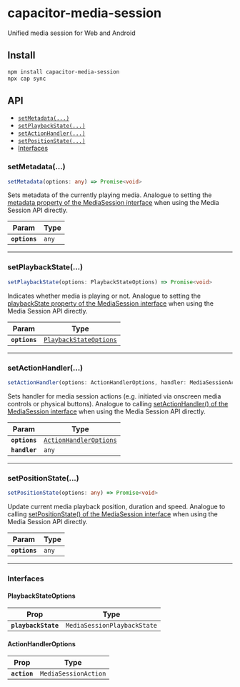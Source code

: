 # capacitor-media-session

Unified media session for Web and Android

## Install

```bash
npm install capacitor-media-session
npx cap sync
```

## API

<docgen-index>

* [`setMetadata(...)`](#setmetadata)
* [`setPlaybackState(...)`](#setplaybackstate)
* [`setActionHandler(...)`](#setactionhandler)
* [`setPositionState(...)`](#setpositionstate)
* [Interfaces](#interfaces)

</docgen-index>

<docgen-api>
<!--Update the source file JSDoc comments and rerun docgen to update the docs below-->

### setMetadata(...)

```typescript
setMetadata(options: any) => Promise<void>
```

Sets metadata of the currently playing media. Analogue to setting the [metadata property of the MediaSession interface](https://developer.mozilla.org/en-US/docs/Web/API/MediaSession/metadata) when using the Media Session API directly.

| Param         | Type             |
| ------------- | ---------------- |
| **`options`** | <code>any</code> |

--------------------


### setPlaybackState(...)

```typescript
setPlaybackState(options: PlaybackStateOptions) => Promise<void>
```

Indicates whether media is playing or not. Analogue to setting the [playbackState property of the MediaSession interface](https://developer.mozilla.org/en-US/docs/Web/API/MediaSession/playbackState) when using the Media Session API directly.

| Param         | Type                                                                  |
| ------------- | --------------------------------------------------------------------- |
| **`options`** | <code><a href="#playbackstateoptions">PlaybackStateOptions</a></code> |

--------------------


### setActionHandler(...)

```typescript
setActionHandler(options: ActionHandlerOptions, handler: MediaSessionActionHandler | null) => Promise<void>
```

Sets handler for media session actions (e.g. initiated via onscreen media controls or physical buttons). Analogue to calling [setActionHandler() of the MediaSession interface](https://developer.mozilla.org/en-US/docs/Web/API/MediaSession/setActionHandler) when using the Media Session API directly.

| Param         | Type                                                                  |
| ------------- | --------------------------------------------------------------------- |
| **`options`** | <code><a href="#actionhandleroptions">ActionHandlerOptions</a></code> |
| **`handler`** | <code>any</code>                                                      |

--------------------


### setPositionState(...)

```typescript
setPositionState(options: any) => Promise<void>
```

Update current media playback position, duration and speed. Analogue to calling [setPositionState() of the MediaSession interface](https://developer.mozilla.org/en-US/docs/Web/API/MediaSession/setPositionState) when using the Media Session API directly.

| Param         | Type             |
| ------------- | ---------------- |
| **`options`** | <code>any</code> |

--------------------


### Interfaces


#### PlaybackStateOptions

| Prop                | Type                                   |
| ------------------- | -------------------------------------- |
| **`playbackState`** | <code>MediaSessionPlaybackState</code> |


#### ActionHandlerOptions

| Prop         | Type                            |
| ------------ | ------------------------------- |
| **`action`** | <code>MediaSessionAction</code> |

</docgen-api>
